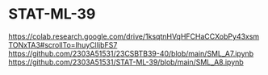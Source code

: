 # STAT-ML-39
https://colab.research.google.com/drive/1ksqtnHVqHFCHaCCXobPy43xsmTONxTA3#scrollTo=IhuyClIjbFS7
https://github.com/2303A51531/23CSBTB39-40/blob/main/SML_A7.ipynb
https://github.com/2303A51531/STAT-ML-39/blob/main/SML_A8.ipynb
     
